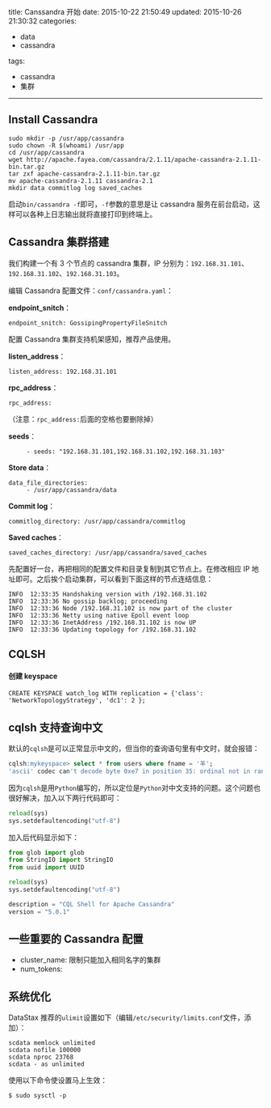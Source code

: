 title: Canssandra 开始
date: 2015-10-22 21:50:49
updated: 2015-10-26 21:30:32
categories:

- data
- cassandra

tags:

- cassandra
- 集群

---

## Install Cassandra

```
sudo mkdir -p /usr/app/cassandra
sudo chown -R $(whoami) /usr/app
cd /usr/app/cassandra
wget http://apache.fayea.com/cassandra/2.1.11/apache-cassandra-2.1.11-bin.tar.gz
tar zxf apache-cassandra-2.1.11-bin.tar.gz
mv apache-cassandra-2.1.11 cassandra-2.1
mkdir data commitlog log saved_caches
```

启动`bin/cassandra -f`即可，`-f`参数的意思是让 cassandra 服务在前台启动，这样可以各种上日志输出就将直接打印到终端上。

## Cassandra 集群搭建

我们构建一个有 3 个节点的 cassandra 集群，IP 分别为：`192.168.31.101`、`192.168.31.102`、`192.168.31.103`。

编辑 Cassandra 配置文件：`conf/cassandra.yaml`：

**endpoint_snitch**：

```
endpoint_snitch: GossipingPropertyFileSnitch
```

配置 Cassandra 集群支持机架感知，推荐产品使用。

**listen_address**：

```
listen_address: 192.168.31.101
```

**rpc_address**：

```
rpc_address:
```

（注意：`rpc_address:`后面的空格也要删除掉）

**seeds**：

```
     - seeds: "192.168.31.101,192.168.31.102,192.168.31.103"
```

**Store data**：

```
data_file_directories:
     - /usr/app/cassandra/data
```

**Commit log**：

```
commitlog_directory: /usr/app/cassandra/commitlog
```

**Saved caches**：

```
saved_caches_directory: /usr/app/cassandra/saved_caches
```

先配置好一台，再把相同的配置文件和目录复制到其它节点上。在修改相应 IP 地址即可。之后挨个启动集群，可以看到下面这样的节点连结信息：

```
INFO  12:33:35 Handshaking version with /192.168.31.102
INFO  12:33:36 No gossip backlog; proceeding
INFO  12:33:36 Node /192.168.31.102 is now part of the cluster
INFO  12:33:36 Netty using native Epoll event loop
INFO  12:33:36 InetAddress /192.168.31.102 is now UP
INFO  12:33:36 Updating topology for /192.168.31.102
```

## CQLSH

#### 创建 keyspace

```
CREATE KEYSPACE watch_log WITH replication = {'class': 'NetworkTopologyStrategy', 'dc1': 2 };
```

## cqlsh 支持查询中文

默认的`cqlsh`是可以正常显示中文的，但当你的查询语句里有中文时，就会报错：

```sql
cqlsh:mykeyspace> select * from users where fname = '羊';
'ascii' codec can't decode byte 0xe7 in position 35: ordinal not in range(128)
```

因为`cqlsh`是用`Python`编写的，所以定位是`Python`对中文支持的问题。这个问题也很好解决，加入以下两行代码即可：

```python
reload(sys)
sys.setdefaultencoding("utf-8")
```

加入后代码显示如下：

```python
from glob import glob
from StringIO import StringIO
from uuid import UUID

reload(sys)
sys.setdefaultencoding("utf-8")

description = "CQL Shell for Apache Cassandra"
version = "5.0.1"
```

## 一些重要的 Cassandra 配置

- cluster_name: 限制只能加入相同名字的集群
- num_tokens:

## 系统优化

DataStax 推荐的`ulimit`设置如下（编辑`/etc/security/limits.conf`文件，添加）：

```
scdata memlock unlimited
scdata nofile 100000
scdata nproc 23768
scdata - as unlimited
```

使用以下命令使设置马上生效：

```
$ sudo sysctl -p
```

